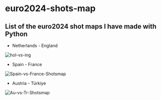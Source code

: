 # euro2024-shots-map


## List of the euro2024 shot maps I have made with Python


  - Netherlands - England

  ![hol-vs-ing](https://github.com/suubmad/euro2024-shots-map/assets/29547973/02d36d42-0f3e-4926-a850-3a7b11a979c2)

  - Spain - France
  
  ![Spain-vs-France-Shotsmap](https://github.com/suubmad/euro2024-shots-map/assets/29547973/6e403b91-8fd6-4304-bcfb-28d6c4867ac1)

  - Austria - Türkiye
  
  ![Au-vs-Tr-Shotsmap](https://github.com/suubmad/euro2024-shots-map/assets/29547973/77df2db2-5176-4b5b-8fd1-bf8a07fffd47)
